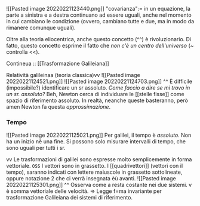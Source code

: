 ![[Pasted image 20220221123440.png]]
"covarianza":= in un equazione, la parte a sinistra e a destra continuano ad essere uguali, anche nel momento in cui cambiano le condizione (ovvero, cambiano tutte e due, ma in modo da rimanere comunque uguali).

Oltre alla teoria eliocentrica, anche questo concetto (^^) è rivoluzionario. Di fatto, questo concetto esprime il fatto che _non c'è un centro dell'universo_ (~ controlla <<).

Contineua :: [[Trasformazione Galileiana]]

Relatività galileinaa (teoria classica)vv
![[Pasted image 20220221124521.png]]
![[Pasted image 20220221124703.png]]
^^ È difficile (impossibile?) identificare un sr assoluto. _Come faccio a dire se mi trovo in un sr. assoluto?_
Beh, Newton cerca di individuare le [[stelle fisse]] come spazio di riferimento assoluto. In realtà, neanche queste basteranno, però amen Newton fa questa _approssimazione_.

### Tempo
![[Pasted image 20220221125021.png]]
Per galilei, il tempo è _assoluto_. Non ha un inizio nè una fine. Si possono solo misurare intervalli di tempo, che sono uguali per tutti i sr.

vv Le trasformazioni di galilei sono espresse molto semplicemente in forma vettoriale.
`OSS` I vettori sono in grassetto. I [[quadrivettori]] (vettori con il tempo), saranno indicati con lettere maiuscole in grassetto sottolineate, oppure notazione 2 che ci verrà insegnata èù avanti.
![[Pasted image 20220221125301.png]]
^^ Osserva come a resta costante nei due sistemi. v è somma vettoriale delle velocità. => Legge f=ma invariante per trasformazione Galileiana dei sistemi di riferimento.